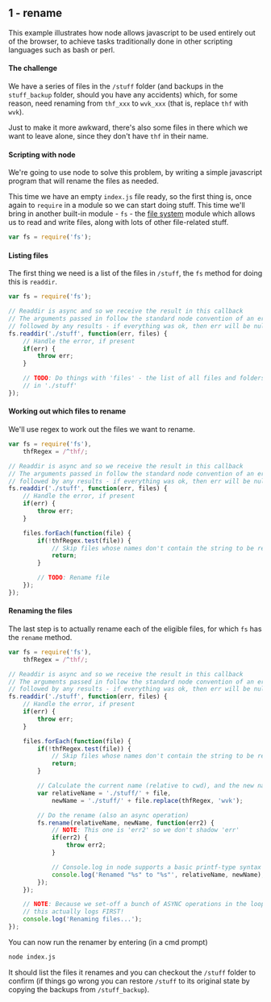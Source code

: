 ## 1 - rename

This example illustrates how node allows javascript to be used entirely out of the browser, to achieve tasks traditionally done in other scripting languages such as bash or perl.

#### The challenge
We have a series of files in the `/stuff` folder (and backups in the `stuff_backup` folder, should you have any accidents) which, for some reason, need renaming from `thf_xxx` to `wvk_xxx` (that is, replace `thf` with `wvk`).

Just to make it more awkward, there's also some files in there which we want to leave alone, since they don't have `thf` in their name.

#### Scripting with node
We're going to use node to solve this problem, by writing a simple javascript program that will rename the files as needed.

This time we have an empty `index.js` file ready, so the first thing is, once again to `require` in a module so we can start doing stuff. This time we'll bring in another built-in module - `fs` - the [file system](https://nodejs.org/api/fs.html) module which allows us to read and write files, along with lots of other file-related stuff.

```js
var fs = require('fs');
```

#### Listing files
The first thing we need is a list of the files in `/stuff`, the `fs` method for doing this is `readdir`.

```js
var fs = require('fs');

// Readdir is async and so we receive the result in this callback
// The arguments passed in follow the standard node convention of an error
// followed by any results - if everything was ok, then err will be null
fs.readdir('./stuff', function(err, files) {
    // Handle the error, if present
    if(err) {
        throw err;
    }

    // TODO: Do things with 'files' - the list of all files and folders
    // in './stuff'
});
```

#### Working out which files to rename
We'll use regex to work out  the files we want to rename.

```js
var fs = require('fs'),
    thfRegex = /^thf/;

// Readdir is async and so we receive the result in this callback
// The arguments passed in follow the standard node convention of an error
// followed by any results - if everything was ok, then err will be null
fs.readdir('./stuff', function(err, files) {
    // Handle the error, if present
    if(err) {
        throw err;
    }

    files.forEach(function(file) {
        if(!thfRegex.test(file)) {
            // Skip files whose names don't contain the string to be replaced
            return;
        }

        // TODO: Rename file
    });
});
```

#### Renaming the files
The last step is to actually rename each of the eligible files, for which `fs` has the `rename` method.

```js
var fs = require('fs'),
    thfRegex = /^thf/;

// Readdir is async and so we receive the result in this callback
// The arguments passed in follow the standard node convention of an error
// followed by any results - if everything was ok, then err will be null
fs.readdir('./stuff', function(err, files) {
    // Handle the error, if present
    if(err) {
        throw err;
    }

    files.forEach(function(file) {
        if(!thfRegex.test(file)) {
            // Skip files whose names don't contain the string to be replaced
            return;
        }

        // Calculate the current name (relative to cwd), and the new name
        var relativeName = './stuff/' + file,
            newName = './stuff/' + file.replace(thfRegex, 'wvk');

        // Do the rename (also an async operation)
        fs.rename(relativeName, newName, function(err2) {
            // NOTE: This one is 'err2' so we don't shadow 'err'
            if(err2) {
                throw err2;
            }

            // Console.log in node supports a basic printf-type syntax
            console.log('Renamed "%s" to "%s"', relativeName, newName);
        });
    });

    // NOTE: Because we set-off a bunch of ASYNC operations in the loop
    // this actually logs FIRST!
    console.log('Renaming files...');
});
```

You can now run the renamer by entering (in a cmd prompt)
```sh
node index.js
```

It should list the files it renames and you can checkout the `/stuff` folder to confirm (if things go wrong you can restore `/stuff` to its original state by copying the backups from `/stuff_backup`).
